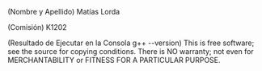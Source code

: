 (Nombre y Apellido) Matías Lorda

(Comisión) K1202

(Resultado de Ejecutar en la Consola g++ --version) This is free software; see the source for copying conditions.  There is NO
warranty; not even for MERCHANTABILITY or FITNESS FOR A PARTICULAR PURPOSE.
